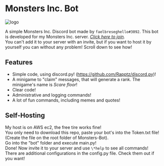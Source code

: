 # **Monsters Inc. Bot**
![logo](https://cdn.discordapp.com/avatars/732279511663771719/38b60ffd2fce04ea1e607179acf70a79.png?size=128)

A simple Monsters Inc. Discord bot made by `faelbreseghello#3092`.
This bot is developed for my Monsters Inc. server. *[Click here to join](https://discord.gg/ZgSayUW).*
<br>
You can't add it to your server with an invite, but if you want to host it by yourself you can without any problem! Scroll down to see how!
 
## Features
* Simple code, using discord.py! (https://github.com/Rapptz/discord.py)!
* A minigame to "claim" messages, that will generate a rank. The minigame's name is *Scare floor*!
* Clear code!
* Administrative and logging commands!
* A lot of fun commands, including memes and quotes!
 
## Self-Hosting
My host is on AWS ec2, the free tire works fine!
<br>
You only need to download this repo, paste your bot's into the Token.txt file! (Create the file on the root folder of Monsters-Bot).
<br>
Go into the "bot" folder and execute main.py!
<br>
Done! Now invite it to your server and use `\*help` to see all commands!
<br>
There are additional configurations in the config.py file. Check them out if you want!
